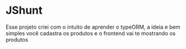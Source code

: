 # JShunt
Esse projeto criei com o intuito de aprender o typeORM, a ideia e bem simples você cadastra os produtos e o frontend vai te mostrando os produtos
